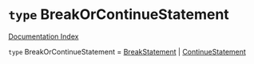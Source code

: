 # `type` BreakOrContinueStatement

[Documentation Index](../README.md)

`type` BreakOrContinueStatement = [BreakStatement](../interface.BreakStatement/README.md) | [ContinueStatement](../interface.ContinueStatement/README.md)